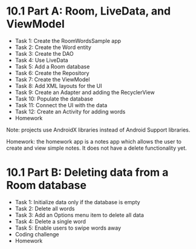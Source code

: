 # 10.1 Part A: Room, LiveData, and ViewModel

* Task 1: Create the RoomWordsSample app 
* Task 2: Create the Word entity 
* Task 3: Create the DAO 
* Task 4: Use LiveData
* Task 5: Add a Room database 
* Task 6: Create the Repository 
* Task 7: Create the ViewModel 
* Task 8: Add XML layouts for the UI 
* Task 9: Create an Adapter and adding the RecyclerView 
* Task 10: Populate the database 
* Task 11: Connect the UI with the data 
* Task 12: Create an Activity for adding words 
* Homework 

Note: projects use AndroidX libraries instead of Android Support libraries.

Homework: the homework app is a notes app which allows the user to create and view simple notes. It does not have a delete functionality yet.

# 10.1 Part B: Deleting data from a Room database

* Task 1: Initialize data only if the database is empty 
* Task 2: Delete all words 
* Task 3: Add an Options menu item to delete all data 
* Task 4: Delete a single word 
* Task 5: Enable users to swipe words away
* Coding challenge
* Homework 

